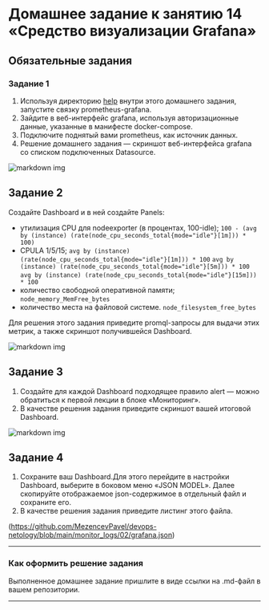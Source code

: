 # Домашнее задание к занятию 14 «Средство визуализации Grafana»

## Обязательные задания

### Задание 1

1. Используя директорию [help](./help) внутри этого домашнего задания, запустите связку prometheus-grafana.
1. Зайдите в веб-интерфейс grafana, используя авторизационные данные, указанные в манифесте docker-compose.
1. Подключите поднятый вами prometheus, как источник данных.
1. Решение домашнего задания — скриншот веб-интерфейса grafana со списком подключенных Datasource.

![markdown img](https://github.com/MezencevPavel/devops-netology/blob/main/monitor_logs/02/png/01.png)

## Задание 2

Создайте Dashboard и в ней создайте Panels:

- утилизация CPU для nodeexporter (в процентах, 100-idle);
`100 - (avg by (instance) (rate(node_cpu_seconds_total{mode="idle"}[1m])) * 100)`
- CPULA 1/5/15;
`avg by (instance) (rate(node_cpu_seconds_total{mode="idle"}[1m])) * 100`
`avg by (instance) (rate(node_cpu_seconds_total{mode="idle"}[5m])) * 100`
`avg by (instance) (rate(node_cpu_seconds_total{mode="idle"}[15m])) * 100`
- количество свободной оперативной памяти;
`node_memory_MemFree_bytes`
- количество места на файловой системе.
`node_filesystem_free_bytes`

Для решения этого задания приведите promql-запросы для выдачи этих метрик, а также скриншот получившейся Dashboard.

![markdown img](https://github.com/MezencevPavel/devops-netology/blob/main/monitor_logs/02/png/02.png)

## Задание 3

1. Создайте для каждой Dashboard подходящее правило alert — можно обратиться к первой лекции в блоке «Мониторинг».
1. В качестве решения задания приведите скриншот вашей итоговой Dashboard.

![markdown img](https://github.com/MezencevPavel/devops-netology/blob/main/monitor_logs/02/png/03.png)

## Задание 4

1. Сохраните ваш Dashboard.Для этого перейдите в настройки Dashboard, выберите в боковом меню «JSON MODEL». Далее скопируйте отображаемое json-содержимое в отдельный файл и сохраните его.
1. В качестве решения задания приведите листинг этого файла.

(https://github.com/MezencevPavel/devops-netology/blob/main/monitor_logs/02/grafana.json)

---

### Как оформить решение задания

Выполненное домашнее задание пришлите в виде ссылки на .md-файл в вашем репозитории.

---
